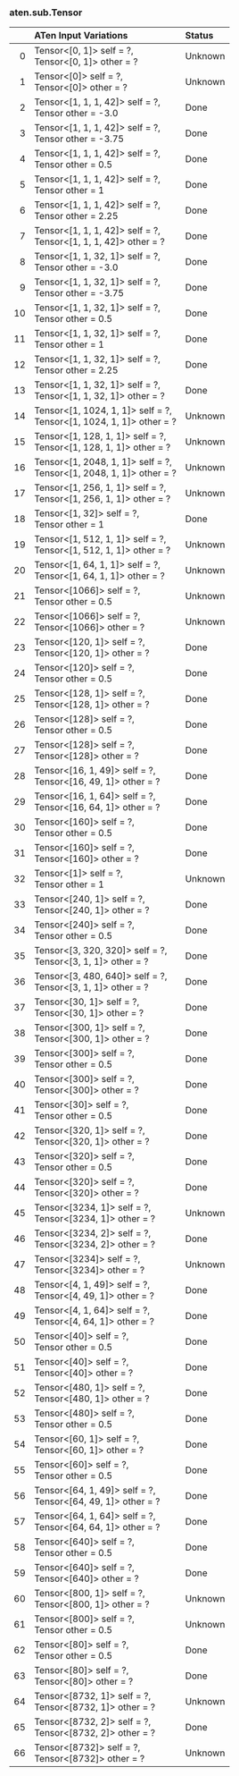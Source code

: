 ### aten.sub.Tensor
|    | ATen Input Variations                                                  | Status   |
|---:|:-----------------------------------------------------------------------|:---------|
|  0 | Tensor<[0, 1]> self = ?,<br>Tensor<[0, 1]> other = ?                   | Unknown  |
|  1 | Tensor<[0]> self = ?,<br>Tensor<[0]> other = ?                         | Unknown  |
|  2 | Tensor<[1, 1, 1, 42]> self = ?,<br>Tensor other = -3.0                 | Done     |
|  3 | Tensor<[1, 1, 1, 42]> self = ?,<br>Tensor other = -3.75                | Done     |
|  4 | Tensor<[1, 1, 1, 42]> self = ?,<br>Tensor other = 0.5                  | Done     |
|  5 | Tensor<[1, 1, 1, 42]> self = ?,<br>Tensor other = 1                    | Done     |
|  6 | Tensor<[1, 1, 1, 42]> self = ?,<br>Tensor other = 2.25                 | Done     |
|  7 | Tensor<[1, 1, 1, 42]> self = ?,<br>Tensor<[1, 1, 1, 42]> other = ?     | Done     |
|  8 | Tensor<[1, 1, 32, 1]> self = ?,<br>Tensor other = -3.0                 | Done     |
|  9 | Tensor<[1, 1, 32, 1]> self = ?,<br>Tensor other = -3.75                | Done     |
| 10 | Tensor<[1, 1, 32, 1]> self = ?,<br>Tensor other = 0.5                  | Done     |
| 11 | Tensor<[1, 1, 32, 1]> self = ?,<br>Tensor other = 1                    | Done     |
| 12 | Tensor<[1, 1, 32, 1]> self = ?,<br>Tensor other = 2.25                 | Done     |
| 13 | Tensor<[1, 1, 32, 1]> self = ?,<br>Tensor<[1, 1, 32, 1]> other = ?     | Done     |
| 14 | Tensor<[1, 1024, 1, 1]> self = ?,<br>Tensor<[1, 1024, 1, 1]> other = ? | Unknown  |
| 15 | Tensor<[1, 128, 1, 1]> self = ?,<br>Tensor<[1, 128, 1, 1]> other = ?   | Unknown  |
| 16 | Tensor<[1, 2048, 1, 1]> self = ?,<br>Tensor<[1, 2048, 1, 1]> other = ? | Unknown  |
| 17 | Tensor<[1, 256, 1, 1]> self = ?,<br>Tensor<[1, 256, 1, 1]> other = ?   | Unknown  |
| 18 | Tensor<[1, 32]> self = ?,<br>Tensor other = 1                          | Done     |
| 19 | Tensor<[1, 512, 1, 1]> self = ?,<br>Tensor<[1, 512, 1, 1]> other = ?   | Unknown  |
| 20 | Tensor<[1, 64, 1, 1]> self = ?,<br>Tensor<[1, 64, 1, 1]> other = ?     | Unknown  |
| 21 | Tensor<[1066]> self = ?,<br>Tensor other = 0.5                         | Unknown  |
| 22 | Tensor<[1066]> self = ?,<br>Tensor<[1066]> other = ?                   | Unknown  |
| 23 | Tensor<[120, 1]> self = ?,<br>Tensor<[120, 1]> other = ?               | Done     |
| 24 | Tensor<[120]> self = ?,<br>Tensor other = 0.5                          | Done     |
| 25 | Tensor<[128, 1]> self = ?,<br>Tensor<[128, 1]> other = ?               | Done     |
| 26 | Tensor<[128]> self = ?,<br>Tensor other = 0.5                          | Done     |
| 27 | Tensor<[128]> self = ?,<br>Tensor<[128]> other = ?                     | Done     |
| 28 | Tensor<[16, 1, 49]> self = ?,<br>Tensor<[16, 49, 1]> other = ?         | Done     |
| 29 | Tensor<[16, 1, 64]> self = ?,<br>Tensor<[16, 64, 1]> other = ?         | Done     |
| 30 | Tensor<[160]> self = ?,<br>Tensor other = 0.5                          | Done     |
| 31 | Tensor<[160]> self = ?,<br>Tensor<[160]> other = ?                     | Done     |
| 32 | Tensor<[1]> self = ?,<br>Tensor other = 1                              | Unknown  |
| 33 | Tensor<[240, 1]> self = ?,<br>Tensor<[240, 1]> other = ?               | Done     |
| 34 | Tensor<[240]> self = ?,<br>Tensor other = 0.5                          | Done     |
| 35 | Tensor<[3, 320, 320]> self = ?,<br>Tensor<[3, 1, 1]> other = ?         | Done     |
| 36 | Tensor<[3, 480, 640]> self = ?,<br>Tensor<[3, 1, 1]> other = ?         | Done     |
| 37 | Tensor<[30, 1]> self = ?,<br>Tensor<[30, 1]> other = ?                 | Done     |
| 38 | Tensor<[300, 1]> self = ?,<br>Tensor<[300, 1]> other = ?               | Done     |
| 39 | Tensor<[300]> self = ?,<br>Tensor other = 0.5                          | Done     |
| 40 | Tensor<[300]> self = ?,<br>Tensor<[300]> other = ?                     | Done     |
| 41 | Tensor<[30]> self = ?,<br>Tensor other = 0.5                           | Done     |
| 42 | Tensor<[320, 1]> self = ?,<br>Tensor<[320, 1]> other = ?               | Done     |
| 43 | Tensor<[320]> self = ?,<br>Tensor other = 0.5                          | Done     |
| 44 | Tensor<[320]> self = ?,<br>Tensor<[320]> other = ?                     | Done     |
| 45 | Tensor<[3234, 1]> self = ?,<br>Tensor<[3234, 1]> other = ?             | Unknown  |
| 46 | Tensor<[3234, 2]> self = ?,<br>Tensor<[3234, 2]> other = ?             | Done     |
| 47 | Tensor<[3234]> self = ?,<br>Tensor<[3234]> other = ?                   | Unknown  |
| 48 | Tensor<[4, 1, 49]> self = ?,<br>Tensor<[4, 49, 1]> other = ?           | Done     |
| 49 | Tensor<[4, 1, 64]> self = ?,<br>Tensor<[4, 64, 1]> other = ?           | Done     |
| 50 | Tensor<[40]> self = ?,<br>Tensor other = 0.5                           | Done     |
| 51 | Tensor<[40]> self = ?,<br>Tensor<[40]> other = ?                       | Done     |
| 52 | Tensor<[480, 1]> self = ?,<br>Tensor<[480, 1]> other = ?               | Done     |
| 53 | Tensor<[480]> self = ?,<br>Tensor other = 0.5                          | Done     |
| 54 | Tensor<[60, 1]> self = ?,<br>Tensor<[60, 1]> other = ?                 | Done     |
| 55 | Tensor<[60]> self = ?,<br>Tensor other = 0.5                           | Done     |
| 56 | Tensor<[64, 1, 49]> self = ?,<br>Tensor<[64, 49, 1]> other = ?         | Done     |
| 57 | Tensor<[64, 1, 64]> self = ?,<br>Tensor<[64, 64, 1]> other = ?         | Done     |
| 58 | Tensor<[640]> self = ?,<br>Tensor other = 0.5                          | Done     |
| 59 | Tensor<[640]> self = ?,<br>Tensor<[640]> other = ?                     | Done     |
| 60 | Tensor<[800, 1]> self = ?,<br>Tensor<[800, 1]> other = ?               | Unknown  |
| 61 | Tensor<[800]> self = ?,<br>Tensor other = 0.5                          | Unknown  |
| 62 | Tensor<[80]> self = ?,<br>Tensor other = 0.5                           | Done     |
| 63 | Tensor<[80]> self = ?,<br>Tensor<[80]> other = ?                       | Done     |
| 64 | Tensor<[8732, 1]> self = ?,<br>Tensor<[8732, 1]> other = ?             | Unknown  |
| 65 | Tensor<[8732, 2]> self = ?,<br>Tensor<[8732, 2]> other = ?             | Done     |
| 66 | Tensor<[8732]> self = ?,<br>Tensor<[8732]> other = ?                   | Unknown  |

